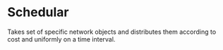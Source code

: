 # Schedular

Takes set of specific network objects and distributes them according to cost and uniformly on a time interval.
